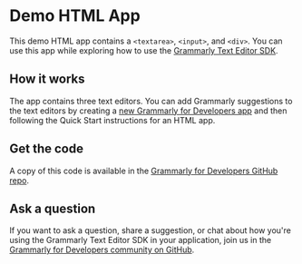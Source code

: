 # Demo HTML App

This demo HTML app contains a `<textarea>`, `<input>`, and `<div>`. You can use this app while exploring how to use the [Grammarly Text Editor SDK](https://developer.grammarly.com/).

## How it works

The app contains three text editors. You can add Grammarly suggestions to the text editors by creating a [new Grammarly for Developers app](https://developer.grammarly.com/apps) and then following the Quick Start instructions for an HTML app.

## Get the code

A copy of this code is available in the [Grammarly for Developers GitHub repo](https://github.com/grammarly/grammarly-for-developers/tree/main/examples/demo-html).

## Ask a question

If you want to ask a question, share a suggestion, or chat about how you're using the Grammarly Text Editor SDK in your application, join us in the [Grammarly for Developers community on GitHub](https://github.com/grammarly/grammarly-for-developers/discussions).
